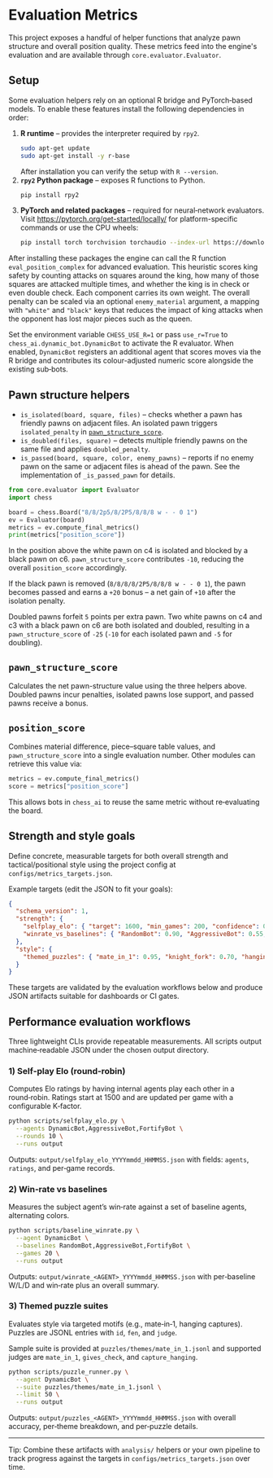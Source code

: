 # Evaluation Metrics

This project exposes a handful of helper functions that analyze pawn structure and overall position quality.
These metrics feed into the engine's evaluation and are available through `core.evaluator.Evaluator`.

## Setup

Some evaluation helpers rely on an optional R bridge and PyTorch‑based models.
To enable these features install the following dependencies in order:

1. **R runtime** – provides the interpreter required by `rpy2`.
   ```bash
   sudo apt-get update
   sudo apt-get install -y r-base
   ```
   After installation you can verify the setup with `R --version`.
2. **`rpy2` Python package** – exposes R functions to Python.
   ```bash
   pip install rpy2
   ```
3. **PyTorch and related packages** – required for neural‑network evaluators.
   Visit <https://pytorch.org/get-started/locally/> for platform-specific commands
   or use the CPU wheels:
   ```bash
   pip install torch torchvision torchaudio --index-url https://download.pytorch.org/whl/cpu
   ```

After installing these packages the engine can call the R function `eval_position_complex` for advanced evaluation.
This heuristic scores king safety by counting attacks on squares around the
king, how many of those squares are attacked multiple times, and whether the
king is in check or even double check.  Each component carries its own weight.
The overall penalty can be scaled via an optional ``enemy_material`` argument, a
mapping with ``"white"`` and ``"black"`` keys that reduces the impact of king
attacks when the opponent has lost major pieces such as the queen.

Set the environment variable ``CHESS_USE_R=1`` or pass ``use_r=True`` to
``chess_ai.dynamic_bot.DynamicBot`` to activate the R evaluator.  When enabled,
``DynamicBot`` registers an additional agent that scores moves via the R bridge
and contributes its colour-adjusted numeric score alongside the existing
sub‑bots.

## Pawn structure helpers

- `is_isolated(board, square, files)` – checks whether a pawn has friendly pawns on adjacent files. An isolated pawn triggers `isolated_penalty` in [`pawn_structure_score`](../core/evaluator.py).
- `is_doubled(files, square)` – detects multiple friendly pawns on the same file and applies `doubled_penalty`.
- `is_passed(board, square, color, enemy_pawns)` – reports if no enemy pawn on the same or adjacent files is ahead of the pawn. See the implementation of `_is_passed_pawn` for details.

```python
from core.evaluator import Evaluator
import chess

board = chess.Board("8/8/2p5/8/2P5/8/8/8 w - - 0 1")
ev = Evaluator(board)
metrics = ev.compute_final_metrics()
print(metrics["position_score"])
```

In the position above the white pawn on c4 is isolated and blocked by a black pawn on c6.  `pawn_structure_score`
contributes `-10`, reducing the overall `position_score` accordingly.

If the black pawn is removed (`8/8/8/8/2P5/8/8/8 w - - 0 1`), the pawn becomes passed and earns a `+20` bonus – a net gain of
`+10` after the isolation penalty.

Doubled pawns forfeit `5` points per extra pawn.  Two white pawns on c4 and c3 with a black pawn on c6 are both isolated and
doubled, resulting in a `pawn_structure_score` of `-25` (`-10` for each isolated pawn and `-5` for doubling).

## `pawn_structure_score`

Calculates the net pawn-structure value using the three helpers above. Doubled pawns incur penalties, isolated pawns lose support,
and passed pawns receive a bonus.

## `position_score`

Combines material difference, piece–square table values, and `pawn_structure_score` into a single evaluation number.  Other modules
can retrieve this value via:

```python
metrics = ev.compute_final_metrics()
score = metrics["position_score"]
```

This allows bots in `chess_ai` to reuse the same metric without re‑evaluating the board.

## Strength and style goals

Define concrete, measurable targets for both overall strength and tactical/positional style using the project config at `configs/metrics_targets.json`.

Example targets (edit the JSON to fit your goals):

```json
{
  "schema_version": 1,
  "strength": {
    "selfplay_elo": { "target": 1600, "min_games": 200, "confidence": 0.95 },
    "winrate_vs_baselines": { "RandomBot": 0.90, "AggressiveBot": 0.55, "FortifyBot": 0.55, "EndgameBot": 0.60 }
  },
  "style": {
    "themed_puzzles": { "mate_in_1": 0.95, "knight_fork": 0.70, "hanging_attack": 0.80 }
  }
}
```

These targets are validated by the evaluation workflows below and produce JSON artifacts suitable for dashboards or CI gates.

## Performance evaluation workflows

Three lightweight CLIs provide repeatable measurements. All scripts output machine‑readable JSON under the chosen output directory.

### 1) Self‑play Elo (round‑robin)

Computes Elo ratings by having internal agents play each other in a round‑robin. Ratings start at 1500 and are updated per game with a configurable K‑factor.

```bash
python scripts/selfplay_elo.py \
  --agents DynamicBot,AggressiveBot,FortifyBot \
  --rounds 10 \
  --runs output
```

Outputs: `output/selfplay_elo_YYYYmmdd_HHMMSS.json` with fields: `agents`, `ratings`, and per‑game records.

### 2) Win‑rate vs baselines

Measures the subject agent’s win‑rate against a set of baseline agents, alternating colors.

```bash
python scripts/baseline_winrate.py \
  --agent DynamicBot \
  --baselines RandomBot,AggressiveBot,FortifyBot \
  --games 20 \
  --runs output
```

Outputs: `output/winrate_<AGENT>_YYYYmmdd_HHMMSS.json` with per‑baseline W/L/D and win‑rate plus an overall summary.

### 3) Themed puzzle suites

Evaluates style via targeted motifs (e.g., mate‑in‑1, hanging captures). Puzzles are JSONL entries with `id`, `fen`, and `judge`.

Sample suite is provided at `puzzles/themes/mate_in_1.jsonl` and supported judges are `mate_in_1`, `gives_check`, and `capture_hanging`.

```bash
python scripts/puzzle_runner.py \
  --agent DynamicBot \
  --suite puzzles/themes/mate_in_1.jsonl \
  --limit 50 \
  --runs output
```

Outputs: `output/puzzles_<AGENT>_YYYYmmdd_HHMMSS.json` with overall accuracy, per‑theme breakdown, and per‑puzzle details.

---

Tip: Combine these artifacts with `analysis/` helpers or your own pipeline to track progress against the targets in `configs/metrics_targets.json` over time.
